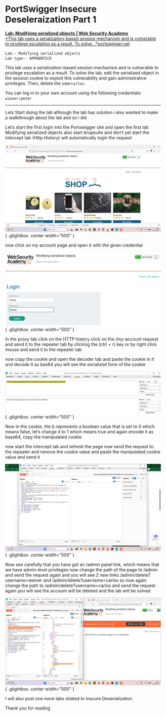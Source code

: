 # PortSwigger Insecure Deseleraization Part 1

[**Lab: Modifying serialized objects | Web Security Academy**  
*This lab uses a serialization-based session mechanism and is vulnerable to privilege escalation as a result. To solve…*portswigger.net](https://portswigger.net/web-security/deserialization/exploiting/lab-deserialization-modifying-serialized-objects "https://portswigger.net/web-security/deserialization/exploiting/lab-deserialization-modifying-serialized-objects")

```
Lab:- Modifying serialized objects
Lab type:- APPRENTICE
```

This lab uses a serialization-based session mechanism and is vulnerable to privilege escalation as a result. To solve the lab, edit the serialized object in the session cookie to exploit this vulnerability and gain administrative privileges. Then, delete the user`carlos`.

You can log in to your own account using the following credentials: `wiener:peter`

---

Lets Start doing the lab although the lab has solution i also wanted to make a walkthrough about the lab and so i did

Let’s start the first login into the Portswigger site and open the first lab Modifying serialized objects also start brupsuite and don’t yet start the intercept tab (Http History) will automatically login the request

![Open Lightbox](../assets/pslid1.webp){ .glightbox .center width="500" }


now click on my account page and open it with the given credential

![Open Lightbox](../assets/pslid2.webp){ .glightbox .center width="500" }

In the proxy tab click on the HTTP history click on the /my-account request and send it to the repeater tab by clicking the (ctrl + r) key or by right click mouse and send it to the repeater tab

now copy the cookie and open the decoder tab and paste the cookie in it and decode it as bas64 you will see the serialized form of the cookie

![Open Lightbox](../assets/pslid3.webp){ .glightbox .center width="500" }

Now in the cookie, the b represents a boolean value that is set to 0 which means false, let’s change it to 1 which means true and again encode it as base64, copy the manipulated cookie

now start the intercept tab and refresh the page now send the request to the repeater and remove the cookie value and paste the manipulated cookie value and send it

![Open Lightbox](../assets/pslid4.webp){ .glightbox .center width="500" }

Now see carefully that you have got an /admin panel link, which means that we have admin-level privileges now change the path of the page to /admin and send the request again and you will see 2 new links /admin/delete?username=weiner and /admin/delete?username=carlos so now again change the path to /admin/delete?username=carlos and send the request again you will see the account will be deleted and the lab will be solved

![Open Lightbox](../assets/pslid5.webp){ .glightbox .center width="500" }

I will also post one more labs related to Inscure Deserialization[](https://portswigger.net/web-security/deserialization)

Thank you for reading

